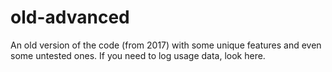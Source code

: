 # old-advanced
An old version of the code (from 2017) with some unique features and even some untested ones. If you need to log usage data, look here.
